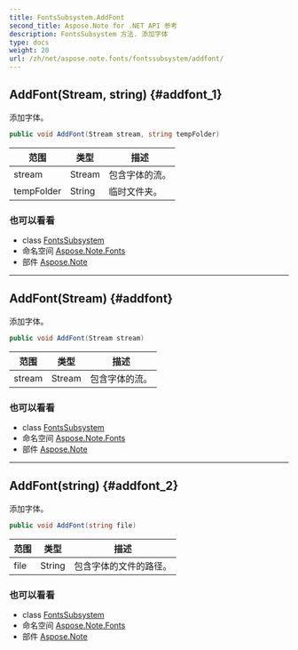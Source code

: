 ```yaml
---
title: FontsSubsystem.AddFont
second_title: Aspose.Note for .NET API 参考
description: FontsSubsystem 方法. 添加字体
type: docs
weight: 20
url: /zh/net/aspose.note.fonts/fontssubsystem/addfont/
---
```

## AddFont(Stream, string) {#addfont_1}

添加字体。

```csharp
public void AddFont(Stream stream, string tempFolder)
```

| 范围 | 类型 | 描述 |
| --- | --- | --- |
| stream | Stream | 包含字体的流。 |
| tempFolder | String | 临时文件夹。 |

### 也可以看看

* class [FontsSubsystem](../)
* 命名空间 [Aspose.Note.Fonts](../../fontssubsystem/)
* 部件 [Aspose.Note](../../../)

---

## AddFont(Stream) {#addfont}

添加字体。

```csharp
public void AddFont(Stream stream)
```

| 范围 | 类型 | 描述 |
| --- | --- | --- |
| stream | Stream | 包含字体的流。 |

### 也可以看看

* class [FontsSubsystem](../)
* 命名空间 [Aspose.Note.Fonts](../../fontssubsystem/)
* 部件 [Aspose.Note](../../../)

---

## AddFont(string) {#addfont_2}

添加字体。

```csharp
public void AddFont(string file)
```

| 范围 | 类型 | 描述 |
| --- | --- | --- |
| file | String | 包含字体的文件的路径。 |

### 也可以看看

* class [FontsSubsystem](../)
* 命名空间 [Aspose.Note.Fonts](../../fontssubsystem/)
* 部件 [Aspose.Note](../../../)



